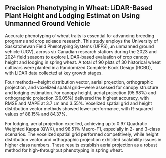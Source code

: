 ## Precision Phenotyping in Wheat: LiDAR-Based Plant Height and Lodging Estimation Using Unmanned Ground Vehicle
Accurate phenotyping of wheat traits is essential for advancing breeding programs and crop science research. This study employs the University of Saskatchewan Field Phenotyping Systems (UFPS), an unmanned ground vehicle (UGV), across six Canadian research stations during the 2023 and 2024 field seasons to explore LiDAR-based evaluation of crop canopy height and lodging in spring wheat. A total of 90 plots of 30 historical wheat cultivars were planted in a Randomized Complete Block Design (RCBD), with LiDAR data collected at key growth stages.

Four methods—height distribution vector, aerial projection, orthographic projection, and voxelized spatial grid—were assessed for canopy structure and lodging estimation. For canopy height, aerial projection (95.98%) and orthographic projection (96.05%) delivered the highest accuracy, with RMSE and MAPE at 3.7 cm and 3.55%. Voxelized spatial grid and height distribution vector methods showed lower performance, with R-squared values of 88.15% and 84.37%.

For lodging, aerial projection excelled, achieving up to 0.97 Quadratic Weighted Kappa (QWK), and 98.51% Macro-F1, especially in 2- and 3-class scenarios. The voxelized spatial grid performed competitively, while height distribution vector and orthographic projection exhibited scalability issues in higher class numbers. These results establish aerial projection as a robust method for high-throughput phenotyping in spring wheat.

